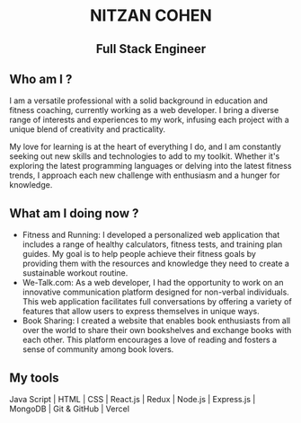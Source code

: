 <h1 align="center">NITZAN COHEN</h1>
<h2 align="center">Full Stack Engineer</h2>

## Who am I ?
I am a versatile professional with a solid background in education and fitness coaching, currently working as a web developer. I bring a diverse range of interests and experiences to my work, infusing each project with a unique blend of creativity and practicality.

My love for learning is at the heart of everything I do, and I am constantly seeking out new skills and technologies to add to my toolkit. Whether it's exploring the latest programming languages or delving into the latest fitness trends, I approach each new challenge with enthusiasm and a hunger for knowledge.



## What am I doing now ?
- Fitness and Running: I developed a personalized web application that includes a range of healthy calculators, fitness tests, and training plan guides. My goal is to help people achieve their fitness goals by providing them with the resources and knowledge they need to create a sustainable workout routine.
- We-Talk.com: As a web developer, I had the opportunity to work on an innovative communication platform designed for non-verbal individuals. This web application facilitates full conversations by offering a variety of features that allow users to express themselves in unique ways.
- Book Sharing: I created a website that enables book enthusiasts from all over the world to share their own bookshelves and exchange books with each other. This platform encourages a love of reading and fosters a sense of community among book lovers.

## My tools
Java Script | HTML | CSS | React.js | Redux | Node.js | Express.js | MongoDB | Git & GitHub | Vercel

<!--
**NitzanC07/NitzanC07** is a ✨ _special_ ✨ repository because its `README.md` (this file) appears on your GitHub profile.

Here are some ideas to get you started:

- 🔭 I’m currently working on ...
- 🌱 I’m currently learning ...
- 👯 I’m looking to collaborate on ...
- 🤔 I’m looking for help with ...
- 💬 Ask me about ...
- 📫 How to reach me: ...
- 😄 Pronouns: ...
- ⚡ Fun fact: ...
-->
